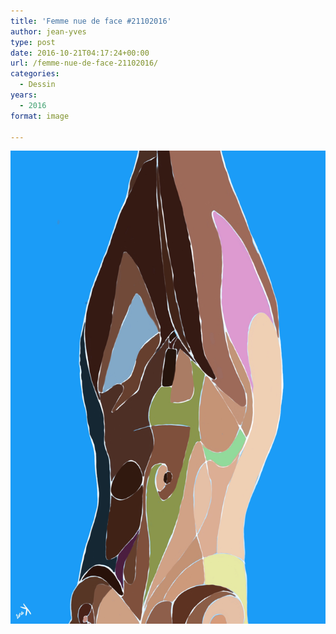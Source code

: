 ```yaml
---
title: 'Femme nue de face #21102016'
author: jean-yves
type: post
date: 2016-10-21T04:17:24+00:00
url: /femme-nue-de-face-21102016/
categories:
  - Dessin
years:
  - 2016
format: image

---
```

![Femme nue de face #21102016](./img_0605.jpg)